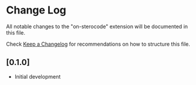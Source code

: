 # Change Log

All notable changes to the "on-sterocode" extension will be documented in this file.

Check [Keep a Changelog](http://keepachangelog.com/) for recommendations on how to structure this file.

## [0.1.0]

- Initial development
